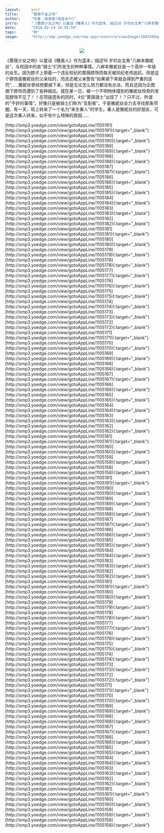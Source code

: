 ```yaml
---
layout:     post
title:      "蔷薇千金之吻"
author:     "作者：硝音绫(硝音あや)"
intro:      "《蔷薇少女之吻》以童话《睡美人》作为蓝本，描述16 岁的女主角“八麻本雅妮丝”，与校园中的各“骑士”们所发生的种种事情。八麻本雅妮丝是一个高中一年级的女生。因为脖子上带着一个违反校纪的蔷薇脖饰而每天被风纪老师追赶。但是这个脖饰是雅妮丝的父亲给的，而且还被父亲警告“如果摘下来就会得到严重的惩罚”……雅妮丝曾经想要摘下来，但是无论怎么努力都没有办法，而且还因为企图摘下脖饰而遭到了各种报应。就在某一日，被一个不明物体撞到的雅妮丝惊奇的发现脖饰不见了！！在项链遗失的同时，4位“蔷薇骑士”出现了！？只不过，所谓的“不好的事情”，好像只是被骑士们称为“支配者”。于是雅妮丝全力去寻找那条项圈。有一天，班上转来了一个名为“来生春人”的学生。春人是雅妮丝的好朋友，可是这次春人转来，似乎有什么特殊的原因……"
date:       "2018-02-14 16:56:59"
tags:       "吻"
image:      "http://smp.yoedge.com/smp-app/resource/viewImage/1003588appline.png"
---
```

<div style="text-align: center">
<p><img src="http://smp.yoedge.com/smp-app/resource/viewImage/1003588appline.png"/></p>
</div>
<p class="post-meta">
<span>《蔷薇少女之吻》以童话《睡美人》作为蓝本，描述16 岁的女主角“八麻本雅妮丝”，与校园中的各“骑士”们所发生的种种事情。八麻本雅妮丝是一个高中一年级的女生。因为脖子上带着一个违反校纪的蔷薇脖饰而每天被风纪老师追赶。但是这个脖饰是雅妮丝的父亲给的，而且还被父亲警告“如果摘下来就会得到严重的惩罚”……雅妮丝曾经想要摘下来，但是无论怎么努力都没有办法，而且还因为企图摘下脖饰而遭到了各种报应。就在某一日，被一个不明物体撞到的雅妮丝惊奇的发现脖饰不见了！！在项链遗失的同时，4位“蔷薇骑士”出现了！？只不过，所谓的“不好的事情”，好像只是被骑士们称为“支配者”。于是雅妮丝全力去寻找那条项圈。有一天，班上转来了一个名为“来生春人”的学生。春人是雅妮丝的好朋友，可是这次春人转来，似乎有什么特殊的原因……</span>
</p>
[http://smp3.yoedge.com/view/gotoAppLine/1105191](http://smp3.yoedge.com/view/gotoAppLine/1105191){:target="_blank"}
[http://smp3.yoedge.com/view/gotoAppLine/1105190](http://smp3.yoedge.com/view/gotoAppLine/1105190){:target="_blank"}
[http://smp3.yoedge.com/view/gotoAppLine/1105189](http://smp3.yoedge.com/view/gotoAppLine/1105189){:target="_blank"}
[http://smp3.yoedge.com/view/gotoAppLine/1105188](http://smp3.yoedge.com/view/gotoAppLine/1105188){:target="_blank"}
[http://smp3.yoedge.com/view/gotoAppLine/1105187](http://smp3.yoedge.com/view/gotoAppLine/1105187){:target="_blank"}
[http://smp3.yoedge.com/view/gotoAppLine/1105186](http://smp3.yoedge.com/view/gotoAppLine/1105186){:target="_blank"}
[http://smp3.yoedge.com/view/gotoAppLine/1105185](http://smp3.yoedge.com/view/gotoAppLine/1105185){:target="_blank"}
[http://smp3.yoedge.com/view/gotoAppLine/1105184](http://smp3.yoedge.com/view/gotoAppLine/1105184){:target="_blank"}
[http://smp3.yoedge.com/view/gotoAppLine/1105183](http://smp3.yoedge.com/view/gotoAppLine/1105183){:target="_blank"}
[http://smp3.yoedge.com/view/gotoAppLine/1105182](http://smp3.yoedge.com/view/gotoAppLine/1105182){:target="_blank"}
[http://smp3.yoedge.com/view/gotoAppLine/1105181](http://smp3.yoedge.com/view/gotoAppLine/1105181){:target="_blank"}
[http://smp3.yoedge.com/view/gotoAppLine/1105180](http://smp3.yoedge.com/view/gotoAppLine/1105180){:target="_blank"}
[http://smp3.yoedge.com/view/gotoAppLine/1105179](http://smp3.yoedge.com/view/gotoAppLine/1105179){:target="_blank"}
[http://smp3.yoedge.com/view/gotoAppLine/1105178](http://smp3.yoedge.com/view/gotoAppLine/1105178){:target="_blank"}
[http://smp3.yoedge.com/view/gotoAppLine/1105177](http://smp3.yoedge.com/view/gotoAppLine/1105177){:target="_blank"}
[http://smp3.yoedge.com/view/gotoAppLine/1105176](http://smp3.yoedge.com/view/gotoAppLine/1105176){:target="_blank"}
[http://smp3.yoedge.com/view/gotoAppLine/1105175](http://smp3.yoedge.com/view/gotoAppLine/1105175){:target="_blank"}
[http://smp3.yoedge.com/view/gotoAppLine/1105174](http://smp3.yoedge.com/view/gotoAppLine/1105174){:target="_blank"}
[http://smp3.yoedge.com/view/gotoAppLine/1105173](http://smp3.yoedge.com/view/gotoAppLine/1105173){:target="_blank"}
[http://smp3.yoedge.com/view/gotoAppLine/1105172](http://smp3.yoedge.com/view/gotoAppLine/1105172){:target="_blank"}
[http://smp3.yoedge.com/view/gotoAppLine/1105171](http://smp3.yoedge.com/view/gotoAppLine/1105171){:target="_blank"}
[http://smp3.yoedge.com/view/gotoAppLine/1105170](http://smp3.yoedge.com/view/gotoAppLine/1105170){:target="_blank"}
[http://smp3.yoedge.com/view/gotoAppLine/1105169](http://smp3.yoedge.com/view/gotoAppLine/1105169){:target="_blank"}
[http://smp3.yoedge.com/view/gotoAppLine/1105168](http://smp3.yoedge.com/view/gotoAppLine/1105168){:target="_blank"}
[http://smp3.yoedge.com/view/gotoAppLine/1105167](http://smp3.yoedge.com/view/gotoAppLine/1105167){:target="_blank"}
[http://smp3.yoedge.com/view/gotoAppLine/1105166](http://smp3.yoedge.com/view/gotoAppLine/1105166){:target="_blank"}
[http://smp3.yoedge.com/view/gotoAppLine/1105165](http://smp3.yoedge.com/view/gotoAppLine/1105165){:target="_blank"}
[http://smp3.yoedge.com/view/gotoAppLine/1105164](http://smp3.yoedge.com/view/gotoAppLine/1105164){:target="_blank"}
[http://smp3.yoedge.com/view/gotoAppLine/1105163](http://smp3.yoedge.com/view/gotoAppLine/1105163){:target="_blank"}
[http://smp3.yoedge.com/view/gotoAppLine/1105162](http://smp3.yoedge.com/view/gotoAppLine/1105162){:target="_blank"}
[http://smp3.yoedge.com/view/gotoAppLine/1105161](http://smp3.yoedge.com/view/gotoAppLine/1105161){:target="_blank"}
[http://smp3.yoedge.com/view/gotoAppLine/1105160](http://smp3.yoedge.com/view/gotoAppLine/1105160){:target="_blank"}
[http://smp3.yoedge.com/view/gotoAppLine/1105159](http://smp3.yoedge.com/view/gotoAppLine/1105159){:target="_blank"}
[http://smp3.yoedge.com/view/gotoAppLine/1105158](http://smp3.yoedge.com/view/gotoAppLine/1105158){:target="_blank"}
[http://smp3.yoedge.com/view/gotoAppLine/1105191](http://smp3.yoedge.com/view/gotoAppLine/1105191){:target="_blank"}
[http://smp3.yoedge.com/view/gotoAppLine/1105190](http://smp3.yoedge.com/view/gotoAppLine/1105190){:target="_blank"}
[http://smp3.yoedge.com/view/gotoAppLine/1105189](http://smp3.yoedge.com/view/gotoAppLine/1105189){:target="_blank"}
[http://smp3.yoedge.com/view/gotoAppLine/1105188](http://smp3.yoedge.com/view/gotoAppLine/1105188){:target="_blank"}
[http://smp3.yoedge.com/view/gotoAppLine/1105187](http://smp3.yoedge.com/view/gotoAppLine/1105187){:target="_blank"}
[http://smp3.yoedge.com/view/gotoAppLine/1105186](http://smp3.yoedge.com/view/gotoAppLine/1105186){:target="_blank"}
[http://smp3.yoedge.com/view/gotoAppLine/1105185](http://smp3.yoedge.com/view/gotoAppLine/1105185){:target="_blank"}
[http://smp3.yoedge.com/view/gotoAppLine/1105184](http://smp3.yoedge.com/view/gotoAppLine/1105184){:target="_blank"}
[http://smp3.yoedge.com/view/gotoAppLine/1105183](http://smp3.yoedge.com/view/gotoAppLine/1105183){:target="_blank"}
[http://smp3.yoedge.com/view/gotoAppLine/1105182](http://smp3.yoedge.com/view/gotoAppLine/1105182){:target="_blank"}
[http://smp3.yoedge.com/view/gotoAppLine/1105181](http://smp3.yoedge.com/view/gotoAppLine/1105181){:target="_blank"}
[http://smp3.yoedge.com/view/gotoAppLine/1105180](http://smp3.yoedge.com/view/gotoAppLine/1105180){:target="_blank"}
[http://smp3.yoedge.com/view/gotoAppLine/1105179](http://smp3.yoedge.com/view/gotoAppLine/1105179){:target="_blank"}
[http://smp3.yoedge.com/view/gotoAppLine/1105178](http://smp3.yoedge.com/view/gotoAppLine/1105178){:target="_blank"}
[http://smp3.yoedge.com/view/gotoAppLine/1105177](http://smp3.yoedge.com/view/gotoAppLine/1105177){:target="_blank"}
[http://smp3.yoedge.com/view/gotoAppLine/1105176](http://smp3.yoedge.com/view/gotoAppLine/1105176){:target="_blank"}
[http://smp3.yoedge.com/view/gotoAppLine/1105175](http://smp3.yoedge.com/view/gotoAppLine/1105175){:target="_blank"}
[http://smp3.yoedge.com/view/gotoAppLine/1105174](http://smp3.yoedge.com/view/gotoAppLine/1105174){:target="_blank"}
[http://smp3.yoedge.com/view/gotoAppLine/1105173](http://smp3.yoedge.com/view/gotoAppLine/1105173){:target="_blank"}
[http://smp3.yoedge.com/view/gotoAppLine/1105172](http://smp3.yoedge.com/view/gotoAppLine/1105172){:target="_blank"}
[http://smp3.yoedge.com/view/gotoAppLine/1105171](http://smp3.yoedge.com/view/gotoAppLine/1105171){:target="_blank"}
[http://smp3.yoedge.com/view/gotoAppLine/1105170](http://smp3.yoedge.com/view/gotoAppLine/1105170){:target="_blank"}
[http://smp3.yoedge.com/view/gotoAppLine/1105169](http://smp3.yoedge.com/view/gotoAppLine/1105169){:target="_blank"}
[http://smp3.yoedge.com/view/gotoAppLine/1105168](http://smp3.yoedge.com/view/gotoAppLine/1105168){:target="_blank"}
[http://smp3.yoedge.com/view/gotoAppLine/1105167](http://smp3.yoedge.com/view/gotoAppLine/1105167){:target="_blank"}
[http://smp3.yoedge.com/view/gotoAppLine/1105166](http://smp3.yoedge.com/view/gotoAppLine/1105166){:target="_blank"}
[http://smp3.yoedge.com/view/gotoAppLine/1105165](http://smp3.yoedge.com/view/gotoAppLine/1105165){:target="_blank"}
[http://smp3.yoedge.com/view/gotoAppLine/1105164](http://smp3.yoedge.com/view/gotoAppLine/1105164){:target="_blank"}
[http://smp3.yoedge.com/view/gotoAppLine/1105163](http://smp3.yoedge.com/view/gotoAppLine/1105163){:target="_blank"}
[http://smp3.yoedge.com/view/gotoAppLine/1105162](http://smp3.yoedge.com/view/gotoAppLine/1105162){:target="_blank"}
[http://smp3.yoedge.com/view/gotoAppLine/1105161](http://smp3.yoedge.com/view/gotoAppLine/1105161){:target="_blank"}
[http://smp3.yoedge.com/view/gotoAppLine/1105160](http://smp3.yoedge.com/view/gotoAppLine/1105160){:target="_blank"}
[http://smp3.yoedge.com/view/gotoAppLine/1105159](http://smp3.yoedge.com/view/gotoAppLine/1105159){:target="_blank"}
[http://smp3.yoedge.com/view/gotoAppLine/1105158](http://smp3.yoedge.com/view/gotoAppLine/1105158){:target="_blank"}


